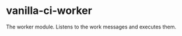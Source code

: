 vanilla-ci-worker
=================

The worker module. Listens to the work messages and executes them.
